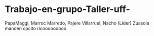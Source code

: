 # Trabajo-en-grupo-Taller-uff-
PapaMaggi, Marroc Marredo, Pajere Villarruel, Nacho (Lider) Zuasola
manden cpcito ricooooooooo
